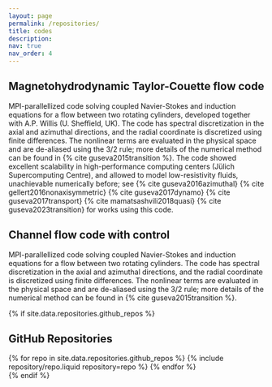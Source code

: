 ```yaml
---
layout: page
permalink: /repositories/
title: codes
description: 
nav: true
nav_order: 4
---
```


## Magnetohydrodynamic Taylor-Couette flow code

MPI-parallellized code solving coupled Navier-Stokes and induction equations for a flow between two rotating cylinders, developed together with A.P. Willis (U. Sheffield, UK). The code has spectral discretization in the axial and azimuthal directions, and the radial coordinate is discretized using finite differences. The nonlinear terms are evaluated in the physical space and are de-aliased using the 3/2 rule; more details of the numerical method can be found in {% cite guseva2015transition %}. The code showed excellent scalability in high-performance computing centers (Jülich Supercomputing Centre), and allowed to model low-resistivity fluids, unachievable numerically before; see {% cite guseva2016azimuthal} {% cite gellert2016nonaxisymmetric} {% cite guseva2017dynamo} {% cite guseva2017transport} {% cite mamatsashvili2018quasi} {% cite guseva2023transition} for works using this code.


## Channel flow code with control

MPI-parallellized code solving coupled Navier-Stokes and induction equations for a flow between two rotating cylinders. The code has spectral discretization in the axial and azimuthal directions, and the radial coordinate is discretized using finite differences. The nonlinear terms are evaluated in the physical space and are de-aliased using the 3/2 rule; more details of the numerical method can be found in {% cite guseva2015transition %}. 


{% if site.data.repositories.github_repos %}

## GitHub Repositories

<div class="repositories d-flex flex-wrap flex-md-row flex-column justify-content-between align-items-center">
  {% for repo in site.data.repositories.github_repos %}
    {% include repository/repo.liquid repository=repo %}
  {% endfor %}
</div>
{% endif %}
